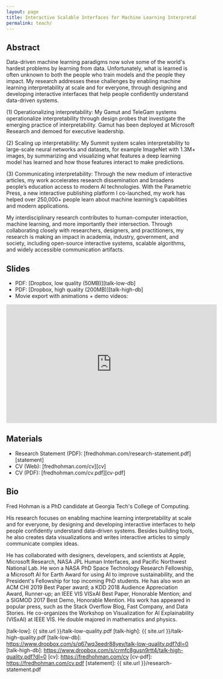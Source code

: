 ```yaml
---
layout: page
title: Interactive Scalable Interfaces for Machine Learning Interpretability
permalink: teach/
---
```


## Abstract
Data-driven machine learning paradigms now solve some of the world's hardest problems by learning from data. Unfortunately, what is learned is often unknown to both the people who train models and the people they impact. My research addresses these challenges by enabling machine learning interpretability at scale and for everyone, through designing and developing interactive interfaces that help people confidently understand data-driven systems.

(1) Operationalizing interpretability: My Gamut and TeleGam systems operationalize interpretability through design probes that investigate the emerging practice of interpretability. Gamut has been deployed at Microsoft Research and demoed for executive leadership.

(2) Scaling up interpretability: My Summit system scales interpretability to large-scale neural networks and datasets, for example ImageNet with 1.3M+ images, by summarizing and visualizing what features a deep learning model has learned and how those features interact to make predictions.

(3) Communicating interpretability: Through the new medium of interactive articles, my work accelerates research dissemination and broadens people’s education access to modern AI technologies. With the Parametric Press, a new interactive publishing platform I co-launched, my work has helped over 250,000+ people learn about machine learning’s capabilities and modern applications.

My interdisciplinary research contributes to human-computer interaction, machine learning, and more importantly their intersection. Through collaborating closely with researchers, designers, and practitioners, my research is making an impact in academia, industry, government, and society, including open-source interactive systems, scalable algorithms, and widely accessible communication artifacts.

## Slides
* PDF: [Dropbox, low quality (50MB)][talk-low-db]
* PDF: [Dropbox, high quality (200MB)][talk-high-db]
* Movie export with animations + demo videos:

<p>
    <iframe width="560" height="315" src="https://www.youtube.com/embed/UfJoqQGXIGc" frameborder="0" allow="accelerometer; autoplay; encrypted-media; gyroscope; picture-in-picture" allowfullscreen></iframe>
</p>

## Materials
* Research Statement (PDF): [fredhohman.com/research-statement.pdf][statement]
* CV (Web): [fredhohman.com/cv][cv]
* CV (PDF): [fredhohman.com/cv.pdf][cv-pdf]

## Bio
Fred Hohman is a PhD candidate at Georgia Tech's College of Computing.

His research focuses on enabling machine learning interpretability at scale and for everyone, by designing and developing interactive interfaces to help people confidently understand data-driven systems. Besides building tools, he also creates data visualizations and writes interactive articles to simply communicate complex ideas.

He has collaborated with designers, developers, and scientists at Apple, Microsoft Research, NASA JPL Human Interfaces, and Pacific Northwest National Lab. He won a NASA PhD Space Technology Research Fellowship, a Microsoft AI for Earth Award for using AI to improve sustainability, and the President's Fellowship for top incoming PhD students. He has also won an ACM CHI 2019 Best Paper award; a KDD 2018 Audience Appreciation Award, Runner-up; an IEEE VIS VISxAI Best Paper, Honorable Mention; and a SIGMOD 2017 Best Demo, Honorable Mention. His work has appeared in popular press, such as the Stack Overflow Blog, Fast Company, and Data Stories. He co-organizes the Workshop on Visualization for AI Explainability (VISxAI) at IEEE VIS. He double majored in mathematics and physics.

[talk-low]: {{ site.url }}/talk-low-quality.pdf
[talk-high]: {{ site.url }}/talk-high-quality.pdf
[talk-low-db]: https://www.dropbox.com/s/q67wq3eedr88yey/talk-low-quality.pdf?dl=0
[talk-high-db]: https://www.dropbox.com/s/crmfc8gusn9rtt4/talk-high-quality.pdf?dl=0
[cv]: https://fredhohman.com/cv
[cv-pdf]: https://fredhohman.com/cv.pdf
[statement]: {{ site.url }}/research-statement.pdf

